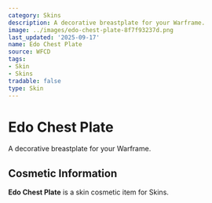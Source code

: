 ```yaml
---
category: Skins
description: A decorative breastplate for your Warframe.
image: ../images/edo-chest-plate-8f7f93237d.png
last_updated: '2025-09-17'
name: Edo Chest Plate
source: WFCD
tags:
- Skin
- Skins
tradable: false
type: Skin
---
```


# Edo Chest Plate

A decorative breastplate for your Warframe.

## Cosmetic Information

**Edo Chest Plate** is a skin cosmetic item for Skins.


